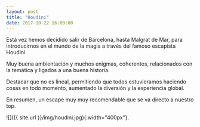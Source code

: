 ```yaml
---
layout: post
title: "Houdini"
date: 2017-10-22 16:00:00
---
```


Está vez hemos decidido salir de Barcelona, hasta Malgrat de Mar, para introducirnos en el mundo de la magia a través del famoso escapista Houdini.

Muy buena ambientación y muchos enigmas, coherentes, relacionados con la temática y ligados a una buena historia. 

Destacar que no es lineal, permitiendo que todos estuvieramos haciendo cosas en todo momento, aumentado la diversión y la experiencia global.

En resumen, un escape muy muy recomendable que se va directo a nuestro top. 

![]({{ site.url }}/img/houdini.jpg){:width="400px"}.

